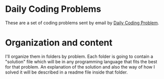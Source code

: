 # Daily Coding Problems
These are a set of coding problems sent by email by [Daily Coding Problem](https://www.dailycodingproblem.com).

# Organization and content
I'll organize them in folders by problem. Each folder is going to contain a "solution" file which will be in any programming language that fits the best for that problem. An explanation of the solution and also the way of how I solved it will be described in a readme file inside that folder. 

